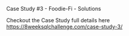Case Study #3 - Foodie-Fi - Solutions

Checkout the Case Study full details here https://8weeksqlchallenge.com/case-study-3/
